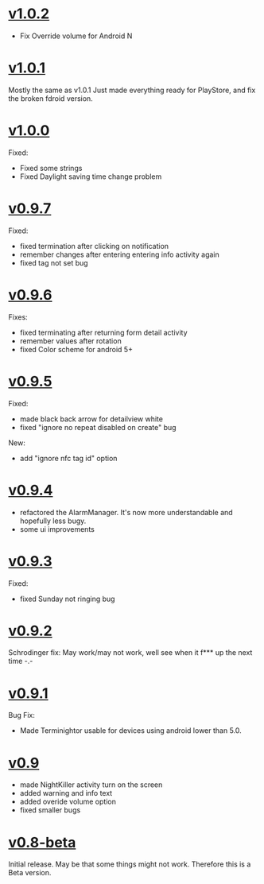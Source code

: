 # [v1.0.2](https://gitlab.com/derSchabi/Terminightor/tags/v1.0.2)

- Fix Override volume for Android N


# [v1.0.1](https://gitlab.com/derSchabi/Terminightor/tags/v1.0.1)

Mostly the same as v1.0.1
Just made everything ready for PlayStore, and fix the broken fdroid version.


# [v1.0.0](https://gitlab.com/derSchabi/Terminightor/tags/v1.0.0)

Fixed:
- Fixed some strings
- Fixed Daylight saving time change problem


# [v0.9.7](https://gitlab.com/derSchabi/Terminightor/tags/0.9.7)

Fixed:
- fixed termination after clicking on notification
- remember changes after entering entering info activity again
- fixed tag not set bug


# [v0.9.6](https://gitlab.com/derSchabi/Terminightor/tags/0.9.6)

Fixes:
- fixed terminating after returning form detail activity
- remember values after rotation
- fixed Color scheme for android 5+


# [v0.9.5](https://gitlab.com/derSchabi/Terminightor/tags/0.9.5)

Fixed:
- made black back arrow for detailview white
- fixed "ignore no repeat disabled on create" bug

New:
- add "ignore nfc tag id" option


# [v0.9.4](https://gitlab.com/derSchabi/Terminightor/tags/0.9.4)

- refactored the AlarmManager. It's now more understandable and hopefully less bugy. 
- some ui improvements


# [v0.9.3](https://gitlab.com/derSchabi/Terminightor/tags/0.9.3)

Fixed:
- fixed Sunday not ringing bug


# [v0.9.2](https://gitlab.com/derSchabi/Terminightor/tags/0.9.2)

Schrodinger fix:
May work/may not work, well see when it f**\* up the next time -.-


# [v0.9.1](https://gitlab.com/derSchabi/Terminightor/tags/0.9.1)

Bug Fix:
- Made Terminightor usable for devices using android lower than 5.0.


# [v0.9](https://gitlab.com/derSchabi/Terminightor/tags/v0.9)

- made NightKiller activity turn on the screen
- added warning and info text
- added overide volume option
- fixed smaller bugs


# [v0.8-beta](https://gitlab.com/derSchabi/Terminightor/tags/v0.8-beta)

Initial release. May be that some things might not work. Therefore this is a Beta version.
